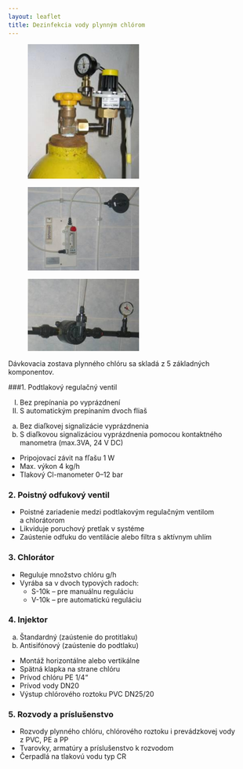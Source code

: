 ```yaml
---
layout: leaflet
title: Dezinfekcia vody plynným chlórom
---
```


<figure><img src="Chlor zostava (1).jpg" style="width: 6cm" /></figure>
<figure><img src="Chlor zostava (2).jpg" style="width: 6cm" /></figure>
<figure><img src="Chlor zostava (3).jpg" style="width: 6cm" /></figure>

Dávkovacia zostava plynného chlóru  sa skladá z 5 základných komponentov.

###1. Podtlakový regulačný ventil

<ol style="list-style: upper-roman">
    <li>Bez prepínania po vyprázdnení</li>
    <li>S automatickým prepínaním dvoch fliaš</li>
</ol>

<ol style="list-style: lower-alpha">
    <li>Bez diaľkovej signalizácie vyprázdnenia</li>
    <li>S diaľkovou signalizáciou vyprázdnenia pomocou kontaktného manometra
        (max.3VA, 24 V DC)</li>
</ol>

* Pripojovací závit na fľašu 1 W
* Max. výkon 4 kg/h
* Tlakový Cl-manometer 0–12 bar

### 2. Poistný odfukový ventil

* Poistné zariadenie medzi podtlakovým regulačným ventilom a chlorátorom
* Likviduje poruchový pretlak v systéme
* Zaústenie odfuku do ventilácie alebo filtra s aktívnym uhlím

### 3. Chlorátor                                

* Reguluje množstvo chlóru  g/h
* Vyrába sa v dvoch typových radoch:
    * S-10k – pre manuálnu reguláciu
    * V-10k – pre automatickú reguláciu

### 4. Injektor

<ol style="list-style: lower-alpha">
    <li>Štandardný (zaústenie do protitlaku)</li>
    <li>Antisifónový (zaústenie do podtlaku)</li>
</ol>

* Montáž  horizontálne alebo vertikálne
* Spätná klapka na strane chlóru
* Prívod chlóru PE 1/4“
* Prívod vody  DN20
* Výstup chlórového roztoku PVC DN25/20

### 5. Rozvody a príslušenstvo

* Rozvody plynného chlóru, chlórového roztoku i prevádzkovej vody z PVC, PE a PP
* Tvarovky, armatúry a príslušenstvo k rozvodom
* Čerpadlá na tlakovú vodu typ CR
